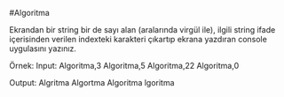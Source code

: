 #Algoritma

Ekrandan bir string bir de sayı alan (aralarında virgül ile), ilgili string ifade içerisinden verilen indexteki karakteri çıkartıp ekrana yazdıran console uygulasını yazınız.

Örnek: 
Input:
Algoritma,3
Algoritma,5
Algoritma,22
Algoritma,0

Output:
Algritma
Algortma
Algoritma
lgoritma